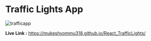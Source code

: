 # Traffic Lights App
 ![trafficapp]()
 
 **Live Link :** https://mukeshvommu318.github.io/React_TrafficLights/
